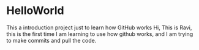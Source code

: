 # HelloWorld
This a introduction project just to learn how GitHub works
Hi, This is Ravi, this is the first time I am learning to use how github works, and I am trying to make commits and pull the code.
